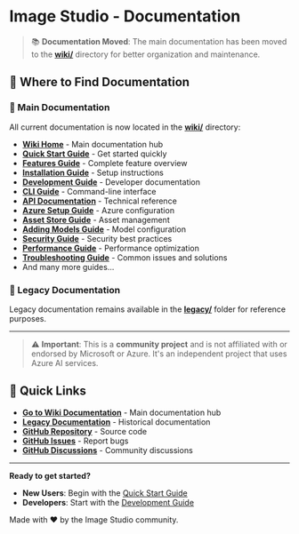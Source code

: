# Image Studio - Documentation

> 📚 **Documentation Moved**: The main documentation has been moved to the **[wiki/](../wiki/)** directory for better organization and maintenance.

## 📖 Where to Find Documentation

### 🎯 Main Documentation

All current documentation is now located in the **[wiki/](../wiki/)** directory:

- **[Wiki Home](../wiki/README.mdx)** - Main documentation hub
- **[Quick Start Guide](../wiki/quick-start-guide.mdx)** - Get started quickly
- **[Features Guide](../wiki/features-guide.mdx)** - Complete feature overview
- **[Installation Guide](../wiki/installation-guide.mdx)** - Setup instructions
- **[Development Guide](../wiki/development-guide.mdx)** - Developer documentation
- **[CLI Guide](../wiki/cli-guide.mdx)** - Command-line interface
- **[API Documentation](../wiki/api-documentation.mdx)** - Technical reference
- **[Azure Setup Guide](../wiki/azure-setup-guide.mdx)** - Azure configuration
- **[Asset Store Guide](../wiki/asset-store-guide.mdx)** - Asset management
- **[Adding Models Guide](../wiki/adding-models-guide.mdx)** - Model configuration
- **[Security Guide](../wiki/security-guide.mdx)** - Security best practices
- **[Performance Guide](../wiki/performance-guide.mdx)** - Performance optimization
- **[Troubleshooting Guide](../wiki/troubleshooting-guide.mdx)** - Common issues and solutions
- And many more guides...

### 📁 Legacy Documentation

Legacy documentation remains available in the **[legacy/](legacy/)** folder for reference purposes.

---

> ⚠️ **Important**: This is a **community project** and is not affiliated with or endorsed by Microsoft or Azure. It's an independent project that uses Azure AI services.

## 🚀 Quick Links

- **[Go to Wiki Documentation](../wiki/README.mdx)** - Main documentation hub
- **[Legacy Documentation](legacy/)** - Historical documentation
- **[GitHub Repository](https://github.com/DrHazemAli/image-studio)** - Source code
- **[GitHub Issues](https://github.com/DrHazemAli/image-studio/issues)** - Report bugs
- **[GitHub Discussions](https://github.com/DrHazemAli/image-studio/discussions)** - Community discussions

---

**Ready to get started?**

- **New Users**: Begin with the [Quick Start Guide](../wiki/quick-start-guide.mdx)
- **Developers**: Start with the [Development Guide](../wiki/development-guide.mdx)

Made with ❤️ by the Image Studio community.
